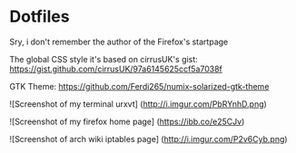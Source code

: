 # Dotfiles

Sry, i don't remember the author of the Firefox's startpage

The global CSS style it's based on cirrusUK's gist: https://gist.github.com/cirrusUK/97a6145625ccf5a7038f

GTK Theme: https://github.com/Ferdi265/numix-solarized-gtk-theme

![Screenshot of my terminal urxvt] (http://i.imgur.com/PbRYnhD.png)

![Screenshot of my firefox home page] (https://ibb.co/e25CJv)

![Screenshot of arch wiki iptables page] (http://i.imgur.com/P2v6Cyb.png)
